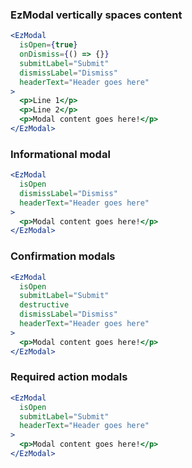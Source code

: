 ### EzModal vertically spaces content

```jsx
<EzModal
  isOpen={true}
  onDismiss={() => {}}
  submitLabel="Submit"
  dismissLabel="Dismiss"
  headerText="Header goes here"
>
  <p>Line 1</p>
  <p>Line 2</p>
  <p>Modal content goes here!</p>
</EzModal>
```

### Informational modal

```jsx
<EzModal
  isOpen
  dismissLabel="Dismiss"
  headerText="Header goes here"
>
  <p>Modal content goes here!</p>
</EzModal>
```

### Confirmation modals

```jsx
<EzModal
  isOpen
  submitLabel="Submit"
  destructive
  dismissLabel="Dismiss"
  headerText="Header goes here"
>
  <p>Modal content goes here!</p>
</EzModal>
```

### Required action modals

```jsx
<EzModal
  isOpen
  submitLabel="Submit"
  headerText="Header goes here"
>
  <p>Modal content goes here!</p>
</EzModal>
```
